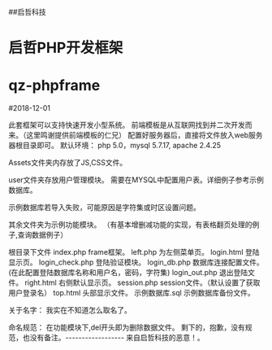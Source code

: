 ##启哲科技
# 启哲PHP开发框架
# qz-phpframe
#2018-12-01

此套框架可以支持快速开发小型系统。
前端模板是从互联网找到并二次开发而来。（这里鸣谢提供前端模板的仁兄）
配置好服务器后，直接将文件放入web服务器根目录即可。
默认环境：
php 5.0，mysql 5.7.17, apache 2.4.25

Assets文件夹内存放了JS,CSS文件。

user文件夹存放用户管理模块。
需要在MYSQL中配置用户表。详细例子参考示例数据库。

示例数据库若导入失败，可能原因是字符集或时区设置问题。

其余文件夹为示例功能模块。
（有基本增删减功能的实现，有表格翻页处理的例子,查询数据例子）

根目录下文件
index.php frame框架。
left.php 为左侧菜单页。
login.html 登陆显示页。
login_check.php 登陆验证模块。
login_db.php 数据库连接配置文件。(在此配置登陆数据库名称和用户名，密码，字符集)
login_out.php 退出登陆文件。
right.html 右侧默认显示页。
session.php session文件。（默认设置了获取用户登录名）
top.html 头部显示文件。
示例数据库.sql 示例数据库备份文件。

关于名字：
我实在不知道怎么取名了。

命名规范：
在功能模块下,del开头即为删除数据文件。
剩下的，抱歉，没有规范，也没有备注。------------------ 来自启哲科技的恶意！。


